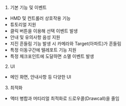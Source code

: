1. 기본 기능 및 이벤트
  + HMD 및 컨트롤러 상호작용 기능
  + 튜토리얼 지원
  + 클릭 버튼을 이용해 선택 이벤트 발생
  + 안내 및 유의사항 음성 지원
  + 지진 흔들림 기능 발생 시 카메라와 Target(아파트)가 흔들림
  + 특정 이동구간에 텔레포트 기능 지원
  + 특정 체크포인트에 도달하면 소멸 이벤트 발생
2. UI
  + 메인 화면, 안내사항 등 다양한 UI
3. 최적화
  + 액터 병합과 머티리얼 최적화로 드로우콜(Drawcall)을 줄임
